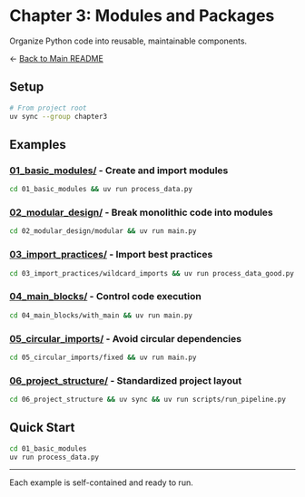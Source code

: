 # Chapter 3: Modules and Packages

Organize Python code into reusable, maintainable components.

← [Back to Main README](../README.md)

## Setup

```bash
# From project root
uv sync --group chapter3
```

## Examples

### [01_basic_modules/](01_basic_modules/) - Create and import modules
```bash
cd 01_basic_modules && uv run process_data.py
```

### [02_modular_design/](02_modular_design/) - Break monolithic code into modules
```bash
cd 02_modular_design/modular && uv run main.py
```

### [03_import_practices/](03_import_practices/) - Import best practices
```bash
cd 03_import_practices/wildcard_imports && uv run process_data_good.py
```

### [04_main_blocks/](04_main_blocks/) - Control code execution
```bash
cd 04_main_blocks/with_main && uv run main.py
```

### [05_circular_imports/](05_circular_imports/) - Avoid circular dependencies
```bash
cd 05_circular_imports/fixed && uv run main.py
```

### [06_project_structure/](06_project_structure/) - Standardized project layout
```bash
cd 06_project_structure && uv sync && uv run scripts/run_pipeline.py
```

## Quick Start

```bash
cd 01_basic_modules
uv run process_data.py
```

---

Each example is self-contained and ready to run.